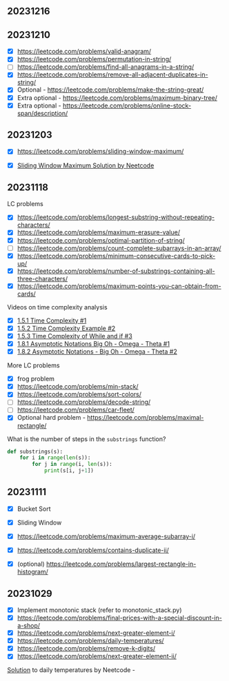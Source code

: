 
## 20231216

## 20231210

- [x] https://leetcode.com/problems/valid-anagram/
- [x] https://leetcode.com/problems/permutation-in-string/
- [ ] https://leetcode.com/problems/find-all-anagrams-in-a-string/
- [x] https://leetcode.com/problems/remove-all-adjacent-duplicates-in-string/
- [x] Optional - https://leetcode.com/problems/make-the-string-great/
- [x] Extra optional - https://leetcode.com/problems/maximum-binary-tree/
- [x] Extra optional - https://leetcode.com/problems/online-stock-span/description/

## 20231203

- [x] https://leetcode.com/problems/sliding-window-maximum/
- [x] [Sliding Window Maximum Solution by Neetcode](https://www.youtube.com/watch?app=desktop&v=DfljaUwZsOk)


## 20231118

LC problems

- [x] https://leetcode.com/problems/longest-substring-without-repeating-characters/
- [x] https://leetcode.com/problems/maximum-erasure-value/
- [x] https://leetcode.com/problems/optimal-partition-of-string/
- [ ] https://leetcode.com/problems/count-complete-subarrays-in-an-array/
- [x] https://leetcode.com/problems/minimum-consecutive-cards-to-pick-up/
- [x] https://leetcode.com/problems/number-of-substrings-containing-all-three-characters/
- [x] https://leetcode.com/problems/maximum-points-you-can-obtain-from-cards/

Videos on time complexity analysis

- [x] [1.5.1 Time Complexity #1](https://www.youtube.com/watch?v=9TlHvipP5yA)
- [x] [1.5.2 Time Complexity Example #2](https://www.youtube.com/watch?v=9SgLBjXqwd4)
- [x] [1.5.3 Time Complexity of While and if #3](https://www.youtube.com/watch?v=p1EnSvS3urU)
- [x] [1.8.1 Asymptotic Notations Big Oh - Omega - Theta #1](https://www.youtube.com/watch?v=A03oI0znAoc)
- [x] [1.8.2 Asymptotic Notations - Big Oh - Omega - Theta #2](https://www.youtube.com/watch?v=Nd0XDY-jVHs)

More LC problems

- [x] frog problem
- [x] https://leetcode.com/problems/min-stack/ 
- [x] https://leetcode.com/problems/sort-colors/
- [ ] https://leetcode.com/problems/decode-string/
- [ ] https://leetcode.com/problems/car-fleet/
- [x] Optional hard problem - https://leetcode.com/problems/maximal-rectangle/

What is the number of steps in the `substrings` function?

```python
def substrings(s):
    for i in range(len(s)):
        for j in range(i, len(s)):
            print(s[i, j+1])
```


## 20231111

- [x] Bucket Sort
- [x] Sliding Window
- [x] https://leetcode.com/problems/maximum-average-subarray-i/
- [x] https://leetcode.com/problems/contains-duplicate-ii/
- [x] (optional) https://leetcode.com/problems/largest-rectangle-in-histogram/


## 20231029

- [x] Implement monotonic stack (refer to monotonic_stack.py)
- [x] https://leetcode.com/problems/final-prices-with-a-special-discount-in-a-shop/
- [x] https://leetcode.com/problems/next-greater-element-i/
- [x] https://leetcode.com/problems/daily-temperatures/
- [x] https://leetcode.com/problems/remove-k-digits/
- [x] https://leetcode.com/problems/next-greater-element-ii/

[Solution](https://www.youtube.com/watch?v=cTBiBSnjO3c) to daily temperatures by Neetcode - 

